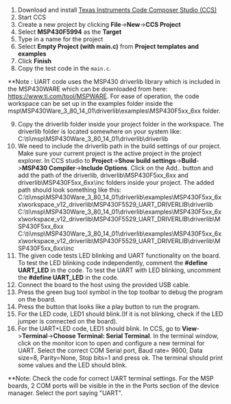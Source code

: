1. Download and install [Texas Instruments Code Composer Studio (CCS)](https://www.ti.com/tool/CCSTUDIO)
2. Start CCS
3. Create a new project by clicking **File**->**New**->**CCS Project**
4. Select **MSP430F5994** as the **Target**
5. Type in a name for the project
6. Select **Empty Project (with main.c)** from **Project templates and examples**
7. Click **Finish**
8. Copy the test code in the `main.c`.

**Note : UART code uses the MSP430 driverlib library which is included in the MSP430WARE which can be downloaded from here: https://www.ti.com/tool/MSPWARE. For ease of operation, the code workspace can be set up in the examples folder inside the msp\MSP430Ware_3_80_14_01\driverlib\examples\MSP430F5xx_6xx folder. 

9. Copy the driverlib folder inside your project folder in the workspace. The driverlib folder is located somewhere on your system like: C:\ti\msp\MSP430Ware_3_80_14_01\driverlib\driverlib
10. We need to include the driverlib path in the build settings of our project. Make sure your current project is the active project in the project explorer. In CCS studio to **Project**->**Show build settings**->**Build**->**MSP430 Compiler**->**Include Options**. Click on the Add.. button and add the path of the driverlib, driverlib\MSP430F5xx_6xx and driverlib\MSP430F5xx_6xx\inc folders inside your project. 
The added path should look something like this: 
C:\ti\msp\MSP430Ware_3_80_14_01\driverlib\examples\MSP430F5xx_6xx\workspace_v12_driverlib\MSP430F5529_UART_DRIVERLIB\driverlib
C:\ti\msp\MSP430Ware_3_80_14_01\driverlib\examples\MSP430F5xx_6xx\workspace_v12_driverlib\MSP430F5529_UART_DRIVERLIB\driverlib\MSP430F5xx_6xx
C:\ti\msp\MSP430Ware_3_80_14_01\driverlib\examples\MSP430F5xx_6xx\workspace_v12_driverlib\MSP430F5529_UART_DRIVERLIB\driverlib\MSP430F5xx_6xx\inc
11. The given code tests LED blinking and UART functionality on the board. To test the LED blinking code independently, comment the **#define UART_LED** in the code. To test the UART with LED blinking, uncomment the **#define UART_LED** in the code. 
12. Connect the board to the host using the provided USB cable.
13. Press the green bug tool symbol in the top toolbar to debug the program on the board.
14. Press the button that looks like a play button to run the program.
15. For the LED code, LED1 should blink.(If it is not blinking, check if the LED jumper is connected on the board).
16. For the UART+LED code, LED1 should blink. In CCS, go to **View**->**Terminal**->**Choose Terminal: Serial Terminal**. In the terminal window, click on the monitor icon to open and configure a new terminal for UART. Select the correct COM Serial port, Baud rate= 9600, Data size=8, Parity=None, Stop bits=1 and press ok. The terminal should print some values and the LED should blink.

**Note: Check the code for correct UART terminal settings. For the MSP boards, 2 COM ports will be visible in the in the Ports section of the device manager. Select the port saying "UART".  

